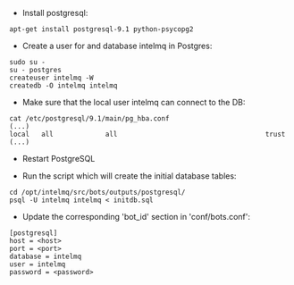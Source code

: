 * Install postgresql:
```
apt-get install postgresql-9.1 python-psycopg2
```

* Create a user for and database intelmq in Postgres:
```
sudo su - 
su - postgres
createuser intelmq -W
createdb -O intelmq intelmq
```

* Make sure that the local user intelmq can connect to the DB:
```
cat /etc/postgresql/9.1/main/pg_hba.conf
(...)
local   all             all                                     trust
(...)
```

* Restart PostgreSQL

* Run the script which will create the initial database tables:
```
cd /opt/intelmq/src/bots/outputs/postgresql/
psql -U intelmq intelmq < initdb.sql
```

* Update the corresponding 'bot_id' section in 'conf/bots.conf':

```
[postgresql]
host = <host>
port = <port>
database = intelmq
user = intelmq
password = <password>
```
